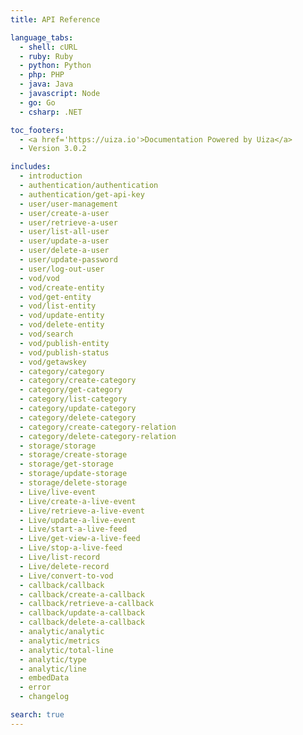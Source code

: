```yaml
---
title: API Reference

language_tabs:
  - shell: cURL
  - ruby: Ruby
  - python: Python
  - php: PHP
  - java: Java
  - javascript: Node
  - go: Go
  - csharp: .NET

toc_footers:
  - <a href='https://uiza.io'>Documentation Powered by Uiza</a>
  - Version 3.0.2

includes:
  - introduction
  - authentication/authentication
  - authentication/get-api-key
  - user/user-management
  - user/create-a-user
  - user/retrieve-a-user
  - user/list-all-user
  - user/update-a-user
  - user/delete-a-user
  - user/update-password
  - user/log-out-user
  - vod/vod
  - vod/create-entity
  - vod/get-entity
  - vod/list-entity
  - vod/update-entity
  - vod/delete-entity
  - vod/search
  - vod/publish-entity
  - vod/publish-status
  - vod/getawskey
  - category/category
  - category/create-category
  - category/get-category
  - category/list-category
  - category/update-category
  - category/delete-category
  - category/create-category-relation
  - category/delete-category-relation
  - storage/storage
  - storage/create-storage
  - storage/get-storage
  - storage/update-storage
  - storage/delete-storage
  - Live/live-event
  - Live/create-a-live-event
  - Live/retrieve-a-live-event
  - Live/update-a-live-event
  - Live/start-a-live-feed
  - Live/get-view-a-live-feed
  - Live/stop-a-live-feed
  - Live/list-record
  - Live/delete-record
  - Live/convert-to-vod
  - callback/callback
  - callback/create-a-callback
  - callback/retrieve-a-callback
  - callback/update-a-callback
  - callback/delete-a-callback
  - analytic/analytic
  - analytic/metrics
  - analytic/total-line
  - analytic/type
  - analytic/line
  - embedData
  - error
  - changelog

search: true
---
```


